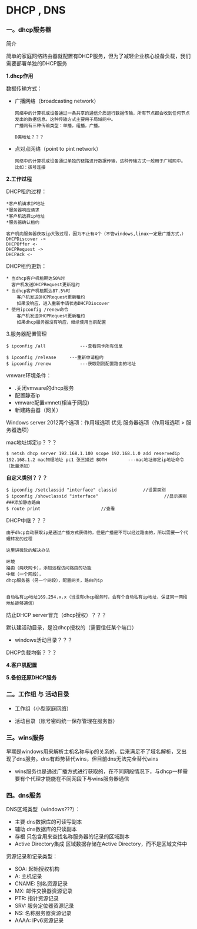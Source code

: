 # DHCP , DNS

### 一。dhcp服务器

简介

简单的家庭网络路由器就配置有DHCP服务，但为了减轻企业核心设备负载，我们需要部署单独的DHCP服务

**1.dhcp作用**

数据传输方式：

* 广播网络（broadcasting network）

  ```
  网络中的计算机或设备通过一条共享的通信介质进行数据传输，所有节点都会收到任何节点发出的数据信息。这种传输方式主要用于局域网中。
  广播网有三种传输类型：单播，组播，广播。
  
  D类地址？？？
  ```

* 点对点网络（point to pint network）

  ```
  网络中的计算机或设备通过单独的链路进行数据传输，这种传输方式一般用于广域网中。
  比如：拔号连接
  ```

**2.工作过程**

DHCP租约过程：

```
*客户机请求IP地址
*服务器响应请求
*客户机选择ip地址
*服务器确认租约

客户机向服务器获取ip大致过程，因为不止有4个（不管windows,linux一定是广播方式，）
DHCPDiscover ->
DHCPOffer <-
DHCPRequest ->
DHCPAck <-
```

DHCP租约更新：

```
* 当dhcp客户机租期达50%时
  客户机发送DHCPRequest更新租约
* 当dhcp客户机租期达87.5%时
	客户机发送DHCPRequest更新租约
	如果没响应，进入重新申请状态DHCPDiscover
* 使用ipconfig /renew命令
	客户机发送DHCPRequest更新租约
	如果dhcp服务器没有响应，继续使用当前配置
```

3.服务器配置管理

```
$ ipconfig /all				---查看网卡所有信息

$ ipconfig /release		---重新申请租约
$ ipconfig /renew			---获取刚刚配置路由的地址

```

vmware环境条件：

* .关闭vmware的dhcp服务
* 配置静态ip
* vmware配置vmnet(相当于网段)
* 新建路由器（网关）

Windows server 2012两个选项：作用域选项  优先  服务器选项（作用域选项 > 服务器选项）

mac地址绑定ip？？？

```
$ netsh dhcp server 192.168.1.100 scope 192.168.1.0 add reservedip 192.168.1.2 mac物理地址 pc1 张三描述 BOTH		---mac地址绑定ip地址命令（批量添加）
```

**自定义类别？？？**

```
$ ipconfig /setclassid "interface" classid			//设置类别
$ ipconfig /showclassid "interface"							//显示类别
###添加静态路由
$ route print						//查看
```

DHCP中继？？？

```
由于dhcp自动获取ip是通过广播方式获得的，但是广播是不可以经过路由的，所以需要一个代理转发的过程

这里讲微软的解决办法

环境
路由（两块网卡），添加远程访问路由的功能
中继（一个网段），
dhcp服务器（另一个网段），配置网关，路由的ip


自动私有ip地址169.254.x.x（当没有dhcp服务时，会有个自动私有ip地址，保证同一网段地址能够通信）
```

防止DHCP server冒充（dhcp授权）？？？

默认建活动目录，是没dhcp授权的（需要信任某个端口）

* windows活动目录？？？

DHCP负载均衡？？？

**4.客户机配置**

**5.备份还原DHCP服务**

### 二。工作组 与 活动目录

* 工作组（小型家庭网络）

* 活动目录（账号密码统一保存管理在服务器）

### 三。wins服务

​      早期是windows用来解析主机名称与ip的关系的，后来满足不了域名解析，又出现了dns服务。dns有趋势替代wins，但目前dns无法完全替代wins

* wins服务也是通过广播方式进行获取的，在不同网段情况下，与dhcp一样需要有个代理才能能在不同网段下与wins服务器通信

### 四。dns服务

DNS区域类型（windows???）：

* 主要	dns数据库的可读写副本
* 辅助    dns数据库的只读副本
* 存根    只包含用来查找名称服务器的记录的区域副本
* Active Directory集成  区域数据存储在Active Directory，而不是区域文件中

资源记录和记录类型：

* SOA:   起始授权机构
* A:   主机记录
* CNAME:   别名资源记录
* MX:   邮件交换器资源记录
* PTR:   指针资源记录
* SRV:   服务定位器资源记录
* NS:   名称服务器资源记录
* AAAA:   IPv6资源记录